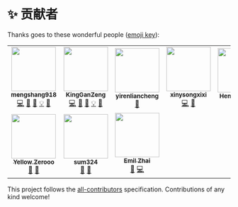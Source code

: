 # ✨ 贡献者

Thanks goes to these wonderful people ([emoji key](https://allcontributors.org/docs/en/emoji-key)):

<!-- ALL-CONTRIBUTORS-LIST:START - Do not remove or modify this section -->
<!-- prettier-ignore-start -->
<!-- markdownlint-disable -->
<table>
  <tr>
    <td align="center"><a href="https://mengshang918.github.io/blog/"><img src="https://avatars.githubusercontent.com/u/19370610?v=4?s=100" width="100px;" alt=""/><br /><sub><b>mengshang918</b></sub></a><br /><a href="https://github.com/JDFED/drip-form/commits?author=mengshang918" title="Code">💻</a> <a href="https://github.com/JDFED/drip-form/issues?q=author%3Amengshang918" title="Bug reports">🐛</a> <a href="https://github.com/JDFED/drip-form/commits?author=mengshang918" title="Documentation">📖</a> <a href="#example-mengshang918" title="Examples">💡</a> <a href="#ideas-mengshang918" title="Ideas, Planning, & Feedback">🤔</a></td>
    <td align="center"><a href="https://github.com/KingGanZeng"><img src="https://avatars.githubusercontent.com/u/22743840?v=4?s=100" width="100px;" alt=""/><br /><sub><b>KingGanZeng</b></sub></a><br /><a href="https://github.com/JDFED/drip-form/commits?author=KingGanZeng" title="Code">💻</a> <a href="https://github.com/JDFED/drip-form/issues?q=author%3AKingGanZeng" title="Bug reports">🐛</a> <a href="https://github.com/JDFED/drip-form/commits?author=KingGanZeng" title="Documentation">📖</a> <a href="#example-KingGanZeng" title="Examples">💡</a> <a href="#ideas-KingGanZeng" title="Ideas, Planning, & Feedback">🤔</a></td>
    <td align="center"><a href="https://github.com/yirenliancheng"><img src="https://avatars.githubusercontent.com/u/53106277?v=4?s=100" width="100px;" alt=""/><br /><sub><b>yirenliancheng</b></sub></a><br /><a href="https://github.com/JDFED/drip-form/commits?author=yirenliancheng" title="Documentation">📖</a></td>
    <td align="center"><a href="https://github.com/xinysongxixi"><img src="https://avatars.githubusercontent.com/u/95020343?v=4?s=100" width="100px;" alt=""/><br /><sub><b>xinysongxixi</b></sub></a><br /><a href="https://github.com/JDFED/drip-form/commits?author=xinysongxixi" title="Code">💻</a> <a href="https://github.com/JDFED/drip-form/issues?q=author%3Axinysongxixi" title="Bug reports">🐛</a></td>
    <td align="center"><a href="https://github.com/Henry129999"><img src="https://avatars.githubusercontent.com/u/36527485?v=4?s=100" width="100px;" alt=""/><br /><sub><b>Henry129999</b></sub></a><br /><a href="https://github.com/JDFED/drip-form/issues?q=author%3AHenry129999" title="Bug reports">🐛</a></td>
    <td align="center"><a href="https://github.com/CrazyWood007"><img src="https://avatars.githubusercontent.com/u/44600593?v=4?s=100" width="100px;" alt=""/><br /><sub><b>Cloud</b></sub></a><br /><a href="https://github.com/JDFED/drip-form/commits?author=CrazyWood007" title="Documentation">📖</a> <a href="https://github.com/JDFED/drip-form/commits?author=CrazyWood007" title="Code">💻</a></td>
    <td align="center"><a href="https://github.com/helloqian12138"><img src="https://avatars.githubusercontent.com/u/13211910?v=4?s=100" width="100px;" alt=""/><br /><sub><b>helloqian12138</b></sub></a><br /><a href="https://github.com/JDFED/drip-form/issues?q=author%3Ahelloqian12138" title="Bug reports">🐛</a> <a href="https://github.com/JDFED/drip-form/commits?author=helloqian12138" title="Code">💻</a></td>
  </tr>
  <tr>
    <td align="center"><a href="https://github.com/scizorrr"><img src="https://avatars.githubusercontent.com/u/95006544?v=4?s=100" width="100px;" alt=""/><br /><sub><b>Yellow.Zerooo</b></sub></a><br /><a href="https://github.com/JDFED/drip-form/commits?author=scizorrr" title="Documentation">📖</a> <a href="#ideas-scizorrr" title="Ideas, Planning, & Feedback">🤔</a></td>
    <td align="center"><a href="https://github.com/sum324"><img src="https://avatars.githubusercontent.com/u/59863521?v=4?s=100" width="100px;" alt=""/><br /><sub><b>sum324</b></sub></a><br /><a href="https://github.com/JDFED/drip-form/commits?author=sum324" title="Documentation">📖</a> <a href="#design-sum324" title="Design">🎨</a></td>
    <td align="center"><a href="https://zhaiyiming.com/"><img src="https://avatars.githubusercontent.com/u/1808990?v=4?s=100" width="100px;" alt=""/><br /><sub><b>Emil Zhai</b></sub></a><br /><a href="https://github.com/JDFED/drip-form/issues?q=author%3Atinymins" title="Bug reports">🐛</a> <a href="https://github.com/JDFED/drip-form/commits?author=tinymins" title="Code">💻</a></td>
  </tr>
</table>

<!-- markdownlint-restore -->
<!-- prettier-ignore-end -->

<!-- ALL-CONTRIBUTORS-LIST:END -->

This project follows the [all-contributors](https://github.com/all-contributors/all-contributors) specification. Contributions of any kind welcome!